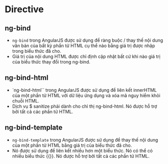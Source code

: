 # Directive

## ng-bind

- `ng-bind` trong AngularJS được sử dụng để ràng buộc / thay thế nội dung văn bản của bất kỳ phần tử HTML cụ thể nào bằng giá trị được nhập trong biểu thức đã cho.
- Giá trị của nội dung HTML được chỉ định cập nhật bất cứ khi nào giá trị của biểu thức thay đổi trong ng-bind.

## ng-bind-html

- `ng-bind-html`` trong AngularJS được sử dụng để liên kết innerHTML của một phần tử HTML với dữ liệu ứng dụng và xóa mã nguy hiểm khỏi chuỗi HTML.
- Dịch vụ $ sanitize phải dành cho chỉ thị ng-bind-html. Nó được hỗ trợ bởi tất cả các phần tử HTML.

## ng-bind-template

- `ng-bind-template` trong AngularJS được sử dụng để thay thế nội dung của một phần tử HTML bằng giá trị của biểu thức đã cho.
- Nó được sử dụng để liên kết nhiều hơn một biểu thức. Nó có thể có nhiều biểu thức {{}}. Nó được hỗ trợ bởi tất cả các phần tử HTML.